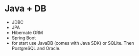 # Java + DB
- JDBC
- JPA
- Hibernate ORM
- Spring Boot
- for start use JavaDB (comes with Java SDK) or SQLite. Then PostgreSQL and Oracle.
